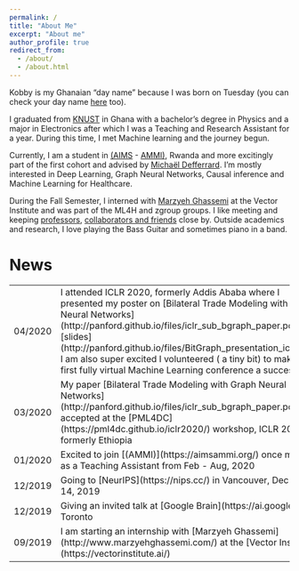 ```yaml
---
permalink: /
title: "About Me"
excerpt: "About me"
author_profile: true
redirect_from: 
  - /about/
  - /about.html
---
```


Kobby is my Ghanaian “day name” because I was born on Tuesday (you can check your day name [here](https://en.wikipedia.org/wiki/Ghanaian_name) too). 

I graduated from [KNUST](https://www.knust.edu.gh) in Ghana with a bachelor’s degree in Physics and a major in Electronics after which I was a Teaching and Research Assistant for a year. During this time, I met Machine learning and the journey begun.

Currently, I am a student in [(AIMS](https://www.nexteinstein.org/) - [AMMI)](https://aimsammi.org/), Rwanda and more excitingly part of the first cohort and advised by [Michaël Defferrard](https://deff.ch/). 
I’m mostly interested in Deep Learning, Graph Neural Networks, Causal inference and Machine Learning for Healthcare.

During the Fall Semester, I interned with [Marzyeh Ghassemi](http://www.marzyehghassemi.com/) at the Vector Institute and was part of the ML4H and zgroup groups.
I like meeting and keeping [professors](https://www.flickr.com/photos/186506832@N03/albums/72157712707975707), [collaborators and friends](https://www.flickr.com/photos/186506832@N03/albums/72157712708189451) close by. 
Outside academics and research, I love playing the Bass Guitar and sometimes piano in a band. 

# News 
<table>
<tr>
<td>04/2020 </td> 
<td> I attended ICLR 2020, formerly Addis Ababa where I presented my poster on [Bilateral Trade Modeling with Graph Neural Networks](http://panford.github.io/files/iclr_sub_bgraph_paper.pdf), [slides](http://panford.github.io/files/BitGraph_presentation_iclr.pdf). <br> I am also super excited I volunteered ( a tiny bit) to make the first fully virtual Machine Learning conference a success </td>
</tr>

<tr>
<td>03/2020</td>
<td>My paper [Bilateral Trade Modeling with Graph Neural Networks](http://panford.github.io/files/iclr_sub_bgraph_paper.pdf) got accepted at the [PML4DC](https://pml4dc.github.io/iclr2020/) workshop, ICLR 2020, formerly Ethiopia </td>

<tr>
<td>01/2020</td> 
<td> Excited to join [(AMMI)](https://aimsammi.org/) once more as a Teaching Assistant from Feb - Aug, 2020 <br></td>
</tr>

<tr>
<td>12/2019</td> 
<td> Going to [NeurIPS](https://nips.cc/) in Vancouver, Dec 8 - 14, 2019 </td>
</tr>

<tr>
<td>12/2019</td>
<td>Giving an invited talk at [Google Brain](https://ai.google/), Toronto</td>
  
</tr>

<tr>
<td>09/2019</td> 
<td>I am starting an internship with [Marzyeh Ghassemi](http://www.marzyehghassemi.com/) at the [Vector Institute](https://vectorinstitute.ai/)</td>
  
</tr>

